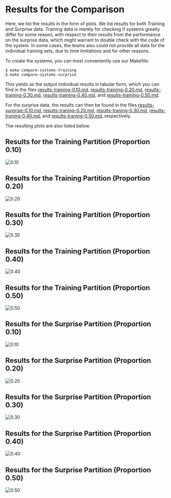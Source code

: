 # Results for the Comparison

Here, we list the results in the form of plots.
We list results for both Training and Surprise data. Training data is merely for checking if systems greatly differ for some reason, with respect to their results from the performance on the surprise data, which might warrant to double check with the code of the system. In some cases, the teams also could not provide all data for the individual training sets, due to time limitations and for other reasons.

To create the systems, you can most conveniently use our Makefile:

```
$ make compare-systems-training
$ make compare-systems-surprise
```

This yields as the output individual results in tabular form, which you can find in the files [results-training-0.10.md](results-training-0.10.md), 
[results-training-0.20.md](results-training-0.20.md),
[results-training-0.30.md](results-training-0.30.md),
[results-training-0.40.md](results-training-0.40.md), and
[results-training-0.50.md](results-training-0.50.md).

For the surprise data, the results can then be found in the files [results-surprise-0.10.md](results-surprise-0.10.md), 
[results-traning-0.20.md](results-surprise-0.20.md),
[results-traning-0.30.md](results-surprise-0.30.md),
[results-traning-0.40.md](results-surprise-0.40.md), and
[results-traning-0.50.md](results-surprise-0.50.md), respectively.

The resulting plots are also listed below.

## Results for the Training Partition (Proportion 0.10)

![0.10](training-0.10.png)

## Results for the Training Partition (Proportion 0.20)

![0.20](training-0.20.png)

## Results for the Training Partition (Proportion 0.30)

![0.30](training-0.30.png)

## Results for the Training Partition (Proportion 0.40)

![0.40](training-0.40.png)

## Results for the Training Partition (Proportion 0.50)

![0.50](training-0.50.png)

## Results for the Surprise Partition (Proportion 0.10)

![0.10](surprise-0.10.png)

## Results for the Surprise Partition (Proportion 0.20)

![0.20](surprise-0.20.png)

## Results for the Surprise Partition (Proportion 0.30)

![0.30](surprise-0.30.png)

## Results for the Surprise Partition (Proportion 0.40)

![0.40](surprise-0.40.png)

## Results for the Surprise Partition (Proportion 0.50)

![0.50](surprise-0.50.png)


